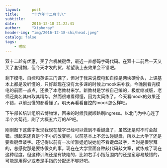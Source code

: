 ```yaml
---
layout:     post
title:      "十六年十二月十八"
subtitle:   
date:       2016-12-18 21:22:41
author:     "Xiphoray"
header-img: "img/2016-12-18-shi/head.jpeg"
catalog: false
tags:     
    - 嗟叹
---
```



双十二趁有优惠，买了台机械键盘，最近一直想码字码代码。在双十二前后一天又买了套键帽，但今天才发的货，希望装上去效果会不错吧。

剩下模电、自控和英语三门课了，但对于我来说模电和自控是两块硬骨头，上课基本上都是没听懂的，只好趁现在没有太多课的时候上mook来补救。今晚刚看完模电的前面一点点，还换了本老教材来学。新教材是学校自己编的，极度缩减版，老师还美名其曰取其精华，然而很难看得懂，因为太简练了。今天看mook的效果还不错，以前没懂的都看懂了。明天再看看自控的mook怎么样吧。

下午部长培训组织去博物馆，回来的时候我就顺路刷ingress。以北门为中心连了半个大菊花，刷了大概五六万的AP吧。

刚刚敲下这些字发现我现在敲字已经可以做到不看键盘了，虽然还是时不时会敲错。想起来还真是个不小的改变呢。以前基本上不怎么碰键盘，所以上大学了还是要看键盘敲字。还记得以前有一次听雅姐姐说她能不看键盘敲字，当时是很崇拜的，总感觉那是要练很久的事。现在在大学里面各种敲代码敲文章，就练成了现在这种程度。但这种训练还是有缺陷的，比如右手小指范围内的还是蛮容易敲错的，可能是用得少或者是手指的分配还不够好吧。

